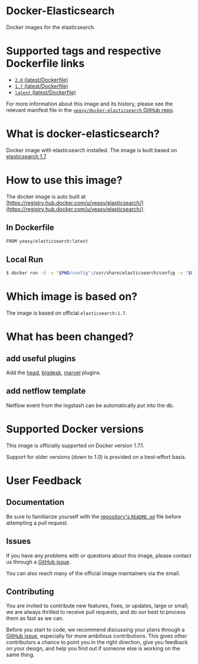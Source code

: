 Docker-Elasticsearch
===
Docker images for the elasticsearch.


# Supported tags and respective Dockerfile links

* [`2.0` (latest/Dockerfile)](https://github.com/yeasy/docker-elasticsearch/blob/2.0/Dockerfile)
* [`1.7` (latest/Dockerfile)](https://github.com/yeasy/docker-elasticsearch/blob/1.7/Dockerfile)
* [`latest` (latest/Dockerfile)](https://github.com/yeasy/docker-elasticsearch/blob/master/Dockerfile)

For more information about this image and its history, please see the relevant manifest file in the [`yeasy/docker-elasticsearch` GitHub repo](https://github.com/yeasy/docker-elasticsearch).

# What is docker-elasticsearch?
Docker image with elasticsearch installed. The image is built based on [elasticsearch 1.7](https://hub.docker.com/_/elasticsearch/).

# How to use this image?
The docker image is auto built at [https://registry.hub.docker.com/u/yeasy/elasticsearch/](https://registry.hub.docker.com/u/yeasy/elasticsearch/).


## In Dockerfile
```sh
FROM yeasy/elasticsearch:latest
```

## Local Run
```sh
$ docker run -d -v "$PWD/config":/usr/share/elasticsearch/config -v "$PWD/esdata":/usr/share/elasticsearch/data yeasy/elasticsearch
```

# Which image is based on?
The image is based on official `elasticsearch:1.7`.

# What has been changed?

## add useful plugins
Add the [head](https://github.com/mobz/elasticsearch-head), [bigdesk](http://bigdesk.org/), [marvel](https://www.elastic.co/guide/en/marvel/current/index.html) plugins.

## add netflow template
Netflow event from the logstash can be automatically put into the db.


# Supported Docker versions

This image is officially supported on Docker version 1.7.1.

Support for older versions (down to 1.0) is provided on a best-effort basis.

# User Feedback
## Documentation
Be sure to familiarize yourself with the [repository's `README.md`](https://github.com/yeasy/docker-elasticsearch/blob/master/README.md) file before attempting a pull request.

## Issues
If you have any problems with or questions about this image, please contact us through a [GitHub issue](https://github.com/yeasy/docker-elasticsearch/issues).

You can also reach many of the official image maintainers via the email.

## Contributing

You are invited to contribute new features, fixes, or updates, large or small; we are always thrilled to receive pull requests, and do our best to process them as fast as we can.

Before you start to code, we recommend discussing your plans through a [GitHub issue](https://github.com/yeasy/docker-elasticsearch/issues), especially for more ambitious contributions. This gives other contributors a chance to point you in the right direction, give you feedback on your design, and help you find out if someone else is working on the same thing.
